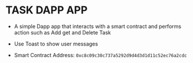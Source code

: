 # TASK DAPP APP

- A simple Dapp app that interacts with a smart contract and performs action such as Add get and Delete Task

- Use Toast to show user messages

- Smart Contract Address: ```0xc8c09c30c737a5292d9d4d3d1d11c52ec76a2cdc```


                                         

